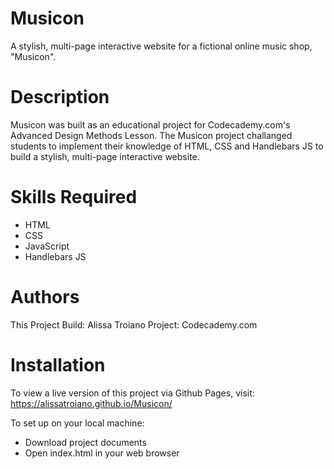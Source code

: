 # Musicon
A stylish, multi-page interactive website for a fictional online music shop, "Musicon".  

# Description
Musicon was built as an educational project for Codecademy.com's Advanced Design Methods Lesson. The Musicon project challanged students to implement their knowledge of HTML, CSS and Handlebars JS to build a stylish, multi-page interactive website.

# Skills Required
- HTML
- CSS
- JavaScript
- Handlebars JS

# Authors
This Project Build: Alissa Troiano
Project: Codecademy.com

# Installation
To view a live version of this project via Github Pages, visit:
https://alissatroiano.github.io/Musicon/

To set up on your local machine:
- Download project documents
- Open index.html in your web browser

